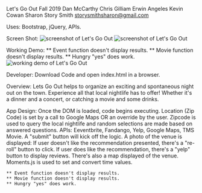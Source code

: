 Let's Go Out
Fall 2019
Dan McCarthy
Chris Gilliam
Erwin Angeles
Kevin Cowan
Sharon Story Smith   storysmithsharon@gmail.com

Uses: Bootstrap, jQuery, APIs.

Screen Shot:
    ![screenshot of Let's Go Out](.\PrintScreen.jpg)
    ![screenshot of Let's Go Out](.\PrintScreen2.jpg)
     
Working Demo:
    ** Event function doesn't display results.
    ** Movie function doesn't display results.
    ** Hungry "yes" does work.
    ![working demo of Let's Go Out](https://sstorysmith.github.io/LetsGoOut/)
    

Developer: Download Code and open index.html in a browser.

Overview:
    Lets Go Out helps to organize an exciting and spontaneous night out on the town.
    Experience all that local nightlife has to offer! Whether it's a dinner and a concert, or catching a movie and some drinks.  
        
App Design:
    Once the DOM is loaded, code begins executing. Location (Zip Code) is set by a call to Google Maps OR an override by the user. Zipcode is used to query the local nightlife and random selections are made based on answered questions. APIs: Eeventbrite, Fandango, Yelp, Google Maps, TMS Movie. A "submit" button will kick off the logic.
    A photo of the venue is displayed:
        If user doesn't like the recommendation presented, there's a "re-roll" button to click.
        If user does like the recommendation, there's a "yelp" button to display reviews. There's also a map displayed of the venue.
    Moments.js is used to set and convert time values.

    ** Event function doesn't display results.
    ** Movie function doesn't display results.
    ** Hungry "yes" does work.

  



